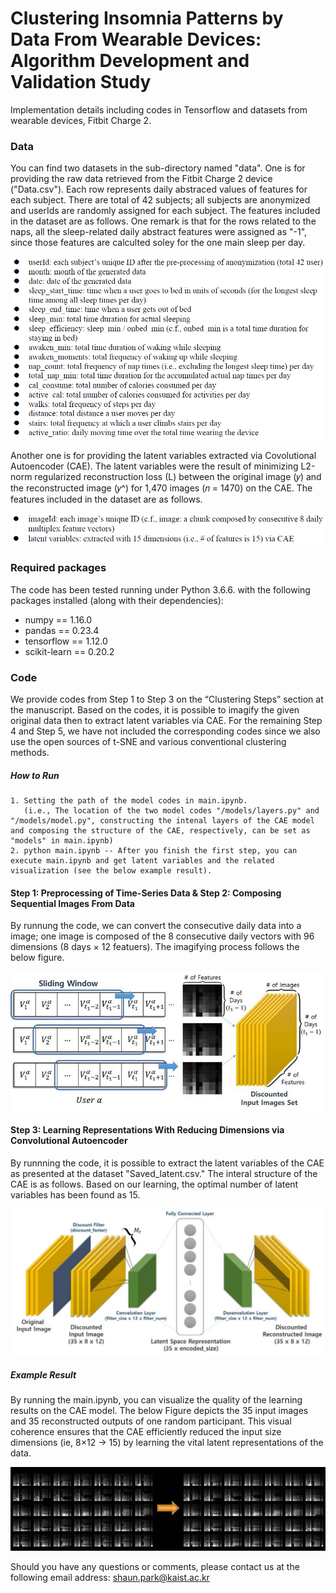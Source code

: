 # Clustering Insomnia Patterns by Data From Wearable Devices: Algorithm Development and Validation Study
Implementation details including codes in Tensorflow and datasets from wearable devices, Fitbit Charge 2.


### Data
You can find two datasets in the sub-directory named "data". One is for providing the raw data retrieved from the Fitbit Charge 2 device ("Data.csv"). Each row represents daily abstraced values of features for each subject. There are total of 42 subjects; all subjects are anonymized and userIds are randomly assigned for each subject. The features included in the dataset are as follows. One remark is that for the rows related to the naps, all the sleep-related daily abstract features were assigned as "-1", since those features are calculted soley for the one main sleep per day.

![](./image/raw.PNG)

Another one is for providing the latent variables extracted via Covolutional Autoencoder (CAE). The latent variables were the result of minimizing L2-norm regularized reconstruction loss (L) between the original image (𝑦) and the reconstructed image (𝑦^) for 1,470 images (𝑛 = 1470) on the CAE. The features included in the dataset are as follows.

![](./image/LV_CAE.PNG)


### Required packages
The code has been tested running under Python 3.6.6. with the following packages installed (along with their dependencies):

- numpy == 1.16.0
- pandas == 0.23.4
- tensorflow == 1.12.0
- scikit-learn == 0.20.2


### Code
We provide codes from Step 1 to Step 3 on the “Clustering Steps” section at the manuscript. Based on the codes, it is possible to imagify the given original data then to extract latent variables via CAE. For the remaining Step 4 and Step 5, we have not included the
corresponding codes since we also use the open sources of t-SNE and various conventional clustering methods.

##### How to Run
```
1. Setting the path of the model codes in main.ipynb.
   (i.e., The location of the two model codes "/models/layers.py" and "/models/model.py", constructing the intenal layers of the CAE model and composing the structure of the CAE, respectively, can be set as "models" in main.ipynb)
2. python main.ipynb -- After you finish the first step, you can execute main.ipynb and get latent variables and the related visualization (see the below example result).
``` 

#### Step 1: Preprocessing of Time-Series Data & Step 2: Composing Sequential Images From Data
By runnung the code, we can convert the consecutive daily data into a image; one image is composed of the 8 consecutive daily vectors with 96 dimensions (8 days × 12 featuers). The imagifying process follows the below figure.

![](./image/preprocessing.jpg)

#### Step 3: Learning Representations With Reducing Dimensions via Convolutional Autoencoder
By runnning the code, it is possible to extract the latent variables of the CAE as presented at the dataset "Saved_latent.csv." The interal structure of the CAE is as follows. Based on our learning, the optimal number of latent variables has been found as 15.

![](./image/CAE_structure.jpg)

##### Example Result
By running the main.ipynb, you can visualize the quality of the learning results on the CAE model. The below Figure depicts the 35 input images and 35 reconstructed outputs of one random participant. This visual coherence ensures that the CAE efficiently reduced
the input size dimensions (ie, 8×12 → 15) by learning the vital latent representations of the data.

![](./image/CAE_result_example.jpg)

Should you have any questions or comments, please contact us at the following email address: shaun.park@kaist.ac.kr
